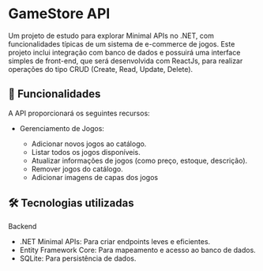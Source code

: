 
# GameStore API

Um projeto de estudo para explorar Minimal APIs no .NET, com funcionalidades típicas de um sistema de e-commerce de jogos. Este projeto inclui integração com banco de dados e possuirá uma interface simples de front-end, que será desenvolvida com ReactJs, para realizar operações do tipo CRUD (Create, Read, Update, Delete).



## 🚀 Funcionalidades

A API proporcionará os seguintes recursos:

- Gerenciamento de Jogos:

  - Adicionar novos jogos ao catálogo.
  - Listar todos os jogos disponíveis.
  - Atualizar informações de jogos (como preço,   estoque, descrição).
  - Remover jogos do catálogo.
  - Adicionar imagens de capas dos jogos


## 🛠️ Tecnologias utilizadas

Backend
 - .NET Minimal APIs: Para criar endpoints leves e eficientes.
 - Entity Framework Core: Para mapeamento e acesso ao banco de dados.
 - SQLite: Para persistência de dados.

